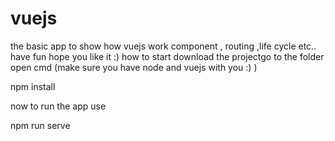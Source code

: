 # vuejs
the basic app to show how vuejs work component , routing ,life cycle etc.. have fun hope you like it :)
how to start
download the projectgo to the folder open cmd (make sure you have node and vuejs with you :) )

npm install 

now to run the app use 

npm run serve
